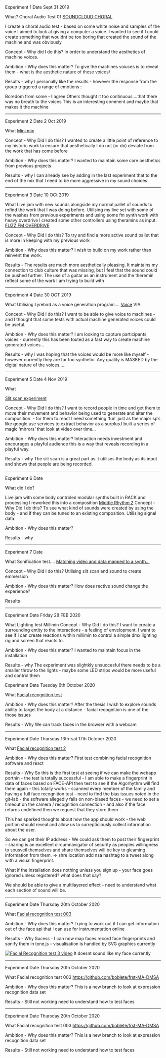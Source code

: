 Experiment 1
Date Sept 31 2019


What?
Choral Audio Test 01
[SOUNDCLOUD CHORAL](https://soundcloud.com/boblet/choral-audio-test-01/s-8kBu3)


I create a choral audio test - based on some white noise and samples of the voice I aimed to look at giving a computer a voice. I wanted to see if I could create something that wouldnt be too boring that created the sound of the machine and was obviously 


Concept - Why did I do this?
In order to understand the aesthetics of machine voices.


Ambition - Why does this matter?
To give the machines voiuces is to reveal them - what is the aesthetic nature of these voices/


Results - why 
I personally like the results - however the response from the group triggered a range of emotions :

Boredom from some -  I agree
Others thought it too continuous….that there was no breath to the voices
This is an interesting comment and maybe that makes it the machine
________________

Experiment 2
Date 2 Oct 2019

What
[Mini mix](https://soundcloud.com/boblet/dmsa-listening-guide-minimix)


Concept - Why Did I do this?
I wanted to create a little point of reference to my historic work to ensure that aesthetically I do not (or do) deviate from the work that has come before

Ambition - Why does this matter?
I wanted to maintain some core aesthetics from previous projects

Results - why 
I can already see by adding in the last experiment that to the end of the mix that I need to be more aggressive in my sound choices

________________

Experiment 3
Date 10 OCt 2019

What
Live jam with new sounds alongside my normal pallet of sounds to refind the work that I was doing before. Utilising my live set with some of the washes from previous experiments and using some fm synth work with heavy overdrive I created some other controllers using theramins as input.
[FUZZ FM OVERDRIVE](https://soundcloud.com/boblet/first-fuzz-fm-overdrive/s-09NVJ)

Concept - Why Did I do this?
To try and find a more active sound pallet that is more in keeping with my previous work

Ambition - Why does this matter?
I wish to build on my work rather than reinvent the work. 

Results - 
The results are much more aesthetically pleasing. It maintains my connection to club culture that was missing, but I feel that the sound could be pushed further. The use of a guitar as an instrument and the theremin reflect some of the work I am trying to build with 
________________

Experiment 4
Date 30 OCT 2019


What
Utilising Lyrebird as a voice generation program….
[Voice](https://soundcloud.com/boblet/8-audio-0001-2019-10-24-221956)
VIA


Concept - Why Did I do this?
I want to be able to give voice to machines - and I thought that some tests with actual machine generated voices could be useful.


Ambition - Why does this matter?
I am looking to capture participants voices - currently this has been touted as a fast way to create machine generated voices...


Results - why 
I was hoping that the voices would be more like myself - however currently they are far too synthetic. Any quality is MASKED by the digital nature of the voices….. 
________________
Experiment 5
Date 4 Nov 2019

What

[Slit scan experiment](https://youtu.be/LSviEkwfoZg)


Concept - Why Did I do this?
I want to record people in time and get them to move their movement and behavior being used to generate and alter the composition. - for them to react I need something ‘fun’ just as the major sp’s like google  use services to extract behavior as a surplus.I built a series of magic ‘mirrors’ that look at video over time...

Ambition - Why does this matter?
Interaction needs investment and encourages a playful audience this is a way that reveals recording in a playful way.

Results - why 
The slit scan is a great part as it utilises the body as its input and shows that people are being recorded.
________________

Experiment 6
Date 

What did I do?

Live jam with some body controled modular synths built in RACK and processing
I reworked this into a composition 
[Middle Rhythm 2](https://soundcloud.com/boblet/middlerhythm-02)
Concept - Why Did I do this?
To see what kind of sounds were created by using the body - and if they can be tuned to an existing composition. Utilising signal data 


Ambition - Why does this matter?


Results - why 
________________
Experiment 7
Date 


What
Sonification test….
[Matching video and data mapped to a synth…](https://youtu.be/RQ1XXCvKtXQ)

Concept - Why Did I do this?
Utilising slit scan and sound to create emmersion

Ambition - Why does this matter?
How does rective sound change the experience?

Results 

________________

Experiment 
Date Friday 28 FEB 2020

What
Lighting test Millimin 
Concept - Why Did I do this?
I want to create a surrounding entity to the interactions - a feeling of envelopment. I want to see if I can create reactions within millimin to control a simple dmx lighting rig and screen that reacts to. 

Ambition - Why does this matter?
I wanted to maintain focus in the installation

Results - why 
The experiment was slightkly unsuccesful there needs to be a smaller throw to the lights - maybe some LED strips would be more useful and control them

Experiment 
Date Tuesday 6th October 2020

What
[Facial recognition test](https://github.com/boblete/Facial-Recognition-Sonification-Test)

Ambition - Why does this matter?
After the thesis I wish to explore sounds ability to target the body at a distance - facial recognition is one of the those issues

Results - Why 
We can track faces in the browser with a webcam


________________

Experiment 
Date Thursday 13th-sat 17th October 2020

What
[Facial recognition test 2](https://github.com/boblete/frst-MA-DMSA)

Ambition - Why does this matter?
First test combining facial recognition software and react

Results - Why 
So this is the first test at seeing if we can make the webapp porthin - the test is totally successful - I am able to make a fingerprint in data of faces based on FACE-API then test to see if the Algorhythm will find them again - this totally works - scanned every member of the family and having a full face recognition test - need to find the bias issues noted in the git-lab - the software allegedly fails on non-biased faces - we need to set a timeout on the camera / recognition connection  - and also if the face returns undefined then we request that they store them - 

This has sparked thoughts about how the app should work - the web portion should reveal and allow us to surrepticiously collect information about the user.

So we can get their IP address - 
We could ask them to post their fingerprint - sharing is an excellent circumnavigator of security as peoples willingness to sousveil themselves and share themselves will be key to gleaming information from them. -> shre location add nsa hashtag to a tweet along with a visual fingerprint.

What if the installation does nothing unless you sign up - your face goes ignored unless registered? what does that say? 

We should be able to give a multilayered effect - need to understand what each section of sound will be.

________________
Experiment 
Date Thursday 20th October 2020

What
[Facial recognition test 003](https://github.com/boblete/frst-MA-DMSA)

Ambition - Why does this matter?
Trying to work out if I can get information out of the face api that I can use for instrumentation online

Results - Why 
Sucess - I can now map faces record face fingerprints and sonify them in tone.js - visualisation is handled by SVG graphics currently

[![Facial Recognition test 3 video](https://img.youtube.com/vi/v_lw2GM6sqo/0.jpg)](https://www.youtube.com/watch?v=v_lw2GM6sqo)
It doesnt sound like my face currently
________________
Experiment 
Date Thursday 20th October 2020

What
Facial recognition test 003
https://github.com/boblete/frst-MA-DMSA

Ambition - Why does this matter?
This is a new branch to look at expression recognition data set

Results - 
Still not working need to understand how to test faces


________________
Experiment 
Date Thursday 20th October 2020

What
Facial recognition test 003
https://github.com/boblete/frst-MA-DMSA

Ambition - Why does this matter?
This is a new branch to look at expression recognition data set

Results - 
Still not working need to understand how to test faces